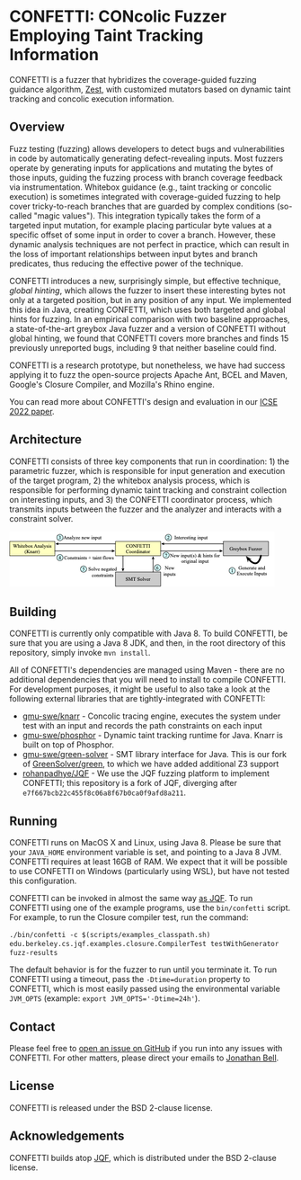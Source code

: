 # CONFETTI: CONcolic Fuzzer Employing Taint Tracking Information

CONFETTI is a fuzzer that hybridizes the coverage-guided fuzzing guidance algorithm, [Zest](https://arxiv.org/abs/1812.00078), with customized mutators based on dynamic taint tracking and concolic execution information. 

## Overview
Fuzz testing (fuzzing) allows developers to detect bugs and vulnerabilities in code by automatically generating defect-revealing inputs.
Most fuzzers operate by generating inputs for applications and mutating the bytes of those inputs, guiding the fuzzing process with branch coverage feedback via instrumentation.
Whitebox guidance (e.g., taint tracking or concolic execution) is sometimes integrated with coverage-guided fuzzing to help  cover tricky-to-reach branches that are guarded by complex conditions (so-called "magic values").
This integration typically takes the form of a targeted input mutation, for example placing particular byte values at a specific offset of some input in order to cover a branch.
However, these dynamic analysis techniques are not perfect in practice, which can result in the loss of important relationships between input bytes and branch predicates, thus reducing the effective power of the technique.

CONFETTI introduces a new, surprisingly simple, but effective technique, *global hinting*, which allows the fuzzer to insert these interesting bytes not only at a targeted position, but in any position of any input.
We implemented this idea in Java, creating CONFETTI, which uses both targeted and global hints for fuzzing.
In an empirical comparison with two baseline approaches, a state-of-the-art greybox Java fuzzer and a version of CONFETTI without global hinting, we found that CONFETTI covers more branches and finds 15 previously unreported bugs, including 9 that neither baseline could find.

CONFETTI is a research prototype, but nonetheless, we have had success applying it to fuzz the open-source projects Apache Ant, BCEL and Maven, Google's  Closure Compiler, and Mozilla's Rhino engine.

You can read more about CONFETTI's design and evaluation in our [ICSE 2022 paper](https://jonbell.net/publications/confetti).

## Architecture
CONFETTI consists of three key components that run in coordination: 1) the parametric fuzzer, which is responsible for input generation and execution of the target program, 2) the whitebox analysis process, which is responsible for performing dynamic taint tracking and constraint collection on interesting inputs, and  3) the CONFETTI coordinator process, which transmits inputs between the fuzzer and the analyzer and interacts with a constraint solver.

![CONFETTI 3-component architecture diagram](docs/architecture-overview.png)

## Building
CONFETTI is currently only compatible with Java 8. To build CONFETTI, be sure that you are using a Java 8 JDK, and then, in the root directory of this repository, simply invoke `mvn install`.

All of CONFETTI's dependencies are managed using Maven - there are no additional dependencies that you will need to install to compile CONFETTI. For development purposes, it might be useful to also take a look at the following external libraries that are tightly-integrated with CONFETTI:
* [gmu-swe/knarr](https://github.com/gmu-swe/knarr) - Concolic tracing engine, executes the system under test with an input and records the path constraints on each input
* [gmu-swe/phosphor](https://github.com/gmu-swe/phosphor) - Dynamic taint tracking runtime for Java. Knarr is built on top of Phosphor. 
* [gmu-swe/green-solver](https://github.com/gmu-swe/green-solver) - SMT library interface for Java. This is our fork of [GreenSolver/green](https://github.com/GreenSolver/green), to which we have added additional Z3 support
* [rohanpadhye/JQF](https://github.com/rohanpadhye/JQF) - We use the JQF fuzzing platform to implement CONFETTI; this repository is a fork of JQF, diverging after `e7f667bcb22c455f8c06a8f67b0ca0f9afd8a211`.

## Running
CONFETTI runs on MacOS X and Linux, using Java 8. Please be sure that your `JAVA_HOME` environment variable is set, and pointing to a Java 8 JVM. 
CONFETTI requires at least 16GB of RAM.
We expect that it will be possible to use CONFETTI on Windows (particularly using WSL), but have not tested this configuration.

CONFETTI can be invoked in almost the same way [as JQF](https://github.com/rohanpadhye/JQF/wiki/Writing-a-JQF-test). To run CONFETTI using one of the example programs, use the `bin/confetti` script. For example, to run the Closure compiler test, run the command:

```
./bin/confetti -c $(scripts/examples_classpath.sh) edu.berkeley.cs.jqf.examples.closure.CompilerTest testWithGenerator fuzz-results
```

The default behavior is for the fuzzer to run until you terminate it. To run CONFETTI using a timeout, pass the `-Dtime=duration` property to CONFETTI, which is most easily passed using the environmental variable `JVM_OPTS`  (example: `export JVM_OPTS='-Dtime=24h'`).

## Contact 
Please feel free to [open an issue on GitHub](https://github.com/neu-se/CONFETTI/issues) if you run into any issues with CONFETTI. For other matters, please direct your emails to [Jonathan Bell](mailto:jon@jonbell.net).

## License
CONFETTI is released under the BSD 2-clause license.

## Acknowledgements
CONFETTI builds atop [JQF](https://github.com/rohanpadhye/JQF), which is distributed under the BSD 2-clause license.
